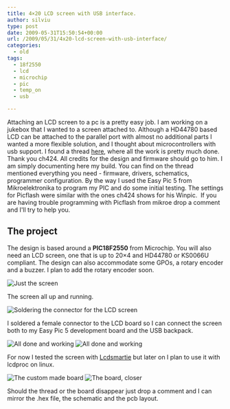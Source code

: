 ```yaml
---
title: 4×20 LCD screen with USB interface.
author: silviu
type: post
date: 2009-05-31T15:50:54+00:00
url: /2009/05/31/4x20-lcd-screen-with-usb-interface/
categories:
  - old
tags:
  - 18f2550
  - lcd
  - microchip
  - pic
  - temp_on
  - usb

---
```

Attaching an LCD screen to a pc is a pretty easy job. I am working on a jukebox that I wanted to a screen attached to. Although a HD44780 based LCD can be attached to the parallel port with almost no additional parts I wanted a more flexible solution, and I thought about microcontrollers with usb support. I found a thread [here](http://forums.bit-tech.net/showthread.php?t=115461), where all the work is pretty much done. Thank you ch424. All credits for the design and firmware should go to him. I am simply documenting here my build. You can find on the thread mentioned everything you need - firmware, drivers, schematics, programmer configuration. By the way I used the Easy Pic 5 from Mikroelektronika to program my PIC and do some initial testing. The settings for Picflash were similar with the ones ch424 shows for his Winpic.  If you are having trouble programming with Picflash from mikroe drop a comment and I'll try to help you.

## The project

The design is based around a **PIC18F2550** from Microchip. You will also need an LCD screen, one that is up to 20&#215;4 and HD44780 or KS0066U compliant. The design can also accommodate some GPOs, a rotary encoder and a buzzer. I plan to add the rotary encoder soon.

![Just the screen](/blog/images/2009/img_7769_cnv.jpg)

The screen all up and running.

![Soldering the connector for the LCD screen](/blog/images/2009/img_7767_cnv.jpg)

I soldered a female connector to the LCD board so I can connect the screen both to my Easy Pic 5 development board and the USB backpack.

![All done and working](/blog/images/2009/img_7775_cnv.jpg)
![All done and working](/blog/images/2009/img_7777_cnv.jpg)

For now I tested the screen with [Lcdsmartie][1] but later on I plan to use it with lcdproc on linux.

![The custom made board](/blog/images/2009/img_7779_cnv.jpg)
![The board, closer](/blog/images/2009/img_7785_cnv.jpg)

Should the thread or the board disappear just drop a comment and I can mirror the .hex file, the schematic and the pcb layout.

 [1]: http://lcdsmartie.sourceforge.net/
